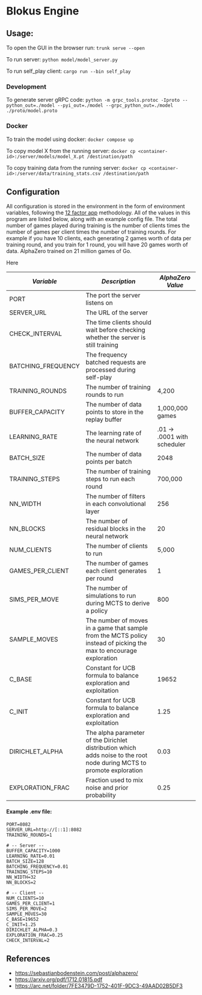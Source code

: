 # Blokus Engine

## Usage:

To open the GUI in the browser run:
`trunk serve --open`

To run server:
`python model/model_server.py`

To run self_play client:
`cargo run --bin self_play`

### Development

To generate server gRPC code: `python -m grpc_tools.protoc -Iproto --python_out=./model --pyi_out=./model --grpc_python_out=./model ./proto/model.proto`

### Docker

To train the model using docker: `docker compose up`

To copy model X from the running server: `docker cp <container-id>:/server/models/model_X.pt /destination/path`

To copy training data from the running server: `docker cp <container-id>:/server/data/training_stats.csv /destination/path`


## Configuration

All configuration is stored in the environment in the form of environment variables, following the [12 factor app](https://12factor.net/config) methodology. All of the values in this program are listed below, along with an example config file. The total number of games played during training is the number of clients times the number of games per client times the number of training rounds. For example if you have 10 clients, each generating 2 games worth of data per training round, and you train for 1 round, you will have 20 games worth of data. AlphaZero trained on 21 million games of Go.

Here

| *Variable* | *Description* | *AlphaZero Value* |
| --- | --- | --- |
| PORT | The port the server listens on |  |
| SERVER_URL | The URL of the server | |
| CHECK_INTERVAL | The time clients should wait before checking whether the server is still training |  |
| BATCHING_FREQUENCY | The frequency batched requests are processed during self-play |  |
| TRAINING_ROUNDS | The number of training rounds to run | 4,200 |
| BUFFER_CAPACITY | The number of data points to store in the replay buffer | 1,000,000 games |
| LEARNING_RATE | The learning rate of the neural network | .01 -> .0001 with scheduler |
| BATCH_SIZE | The number of data points per batch | 2048 |
| TRAINING_STEPS | The number of training steps to run each round | 700,000 |
| NN_WIDTH | The number of filters in each convolutional layer | 256 |
| NN_BLOCKS | The number of residual blocks in the neural network | 20 |
| NUM_CLIENTS | The number of clients to run | 5,000 |
| GAMES_PER_CLIENT | The number of games each client generates per round | 1 |
| SIMS_PER_MOVE | The number of simulations to run during MCTS to derive a policy | 800 |
| SAMPLE_MOVES | The number of moves in a game that sample from the MCTS policy instead of picking the max to encourage exploration | 30 |
| C_BASE | Constant for UCB formula to balance exploration and exploitation | 19652 |
| C_INIT | Constant for UCB formula to balance exploration and exploitation | 1.25 |
| DIRICHLET_ALPHA | The alpha parameter of the Dirichlet distribution which adds noise to the root node during MCTS to promote exploration | 0.03 |
| EXPLORATION_FRAC | Fraction used to mix noise and prior probability | 0.25 |



#### Example .env file:

```env
PORT=8082
SERVER_URL=http://[::1]:8082
TRAINING_ROUNDS=1

# -- Server --
BUFFER_CAPACITY=1000
LEARNING_RATE=0.01
BATCH_SIZE=128
BATCHING_FREQUENCY=0.01
TRAINING_STEPS=10
NN_WIDTH=32
NN_BLOCKS=2

# -- Client --
NUM_CLIENTS=10
GAMES_PER_CLIENT=1
SIMS_PER_MOVE=2
SAMPLE_MOVES=30
C_BASE=19652
C_INIT=1.25
DIRICHLET_ALPHA=0.3
EXPLORATION_FRAC=0.25
CHECK_INTERVAL=2
```

## References

- https://sebastianbodenstein.com/post/alphazero/
- https://arxiv.org/pdf/1712.01815.pdf
- https://arc.net/folder/7FE3479D-1752-401F-9DC3-49AAD02B5DF3
